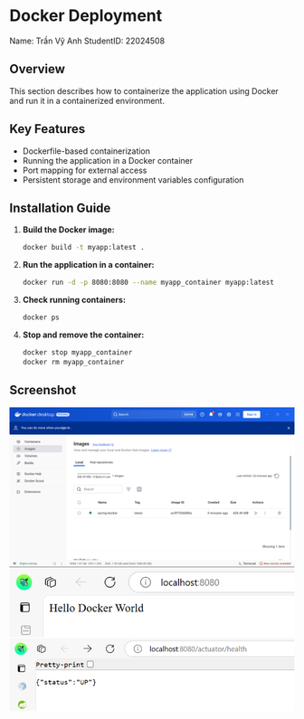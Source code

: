 # Docker Deployment

Name: Trần Vỹ Anh
StudentID: 22024508

## Overview
This section describes how to containerize the application using Docker and run it in a containerized environment.

## Key Features
- Dockerfile-based containerization
- Running the application in a Docker container
- Port mapping for external access
- Persistent storage and environment variables configuration

## Installation Guide
1. **Build the Docker image:**
    ```sh
    docker build -t myapp:latest .
    ```

2. **Run the application in a container:**
    ```sh
    docker run -d -p 8080:8080 --name myapp_container myapp:latest
    ```

3. **Check running containers:**
    ```sh
    docker ps
    ```

4. **Stop and remove the container:**
    ```sh
    docker stop myapp_container
    docker rm myapp_container
    ```

## Screenshot
![Database](img/image_docker.png)
![Database](img/docker.png)
![Database](img/health.png)